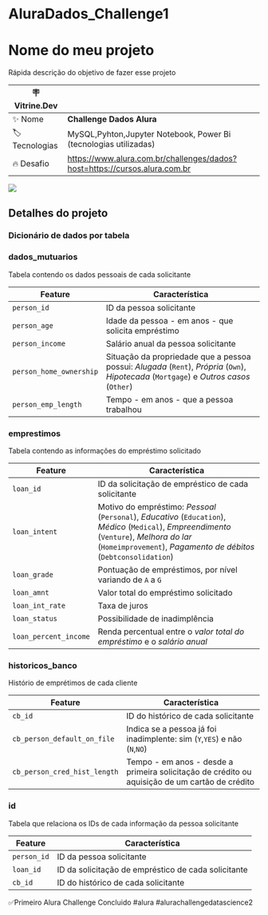 # AluraDados_Challenge1
# Nome do meu projeto

Rápida descrição do objetivo de fazer esse projeto

| :placard: Vitrine.Dev |     |
| -------------  | --- |
| :sparkles: Nome        | **Challenge Dados Alura**
| :label: Tecnologias | MySQL,Pyhton,Jupyter Notebook, Power Bi (tecnologias utilizadas)
| :fire: Desafio     | https://www.alura.com.br/challenges/dados?host=https://cursos.alura.com.br

<!-- Inserir imagem com a #vitrinedev ao final do link -->
![](file:///D:/Arquivos-antigos/Progamação/challenge/Fotos/Alura_Cash_logo-removebg-preview.png#vitrinedev)

## Detalhes do projeto

### Dicionário de dados por tabela

### dados_mutuarios

Tabela contendo os dados pessoais de cada solicitante

| Feature | Característica |
| --- | --- |
|`person_id`|ID da pessoa solicitante|
| `person_age` | Idade da pessoa - em anos - que solicita empréstimo |
| `person_income` | Salário anual da pessoa solicitante |
| `person_home_ownership` | Situação da propriedade que a pessoa possui: *Alugada* (`Rent`), *Própria* (`Own`), *Hipotecada* (`Mortgage`) e *Outros casos* (`Other`) |
| `person_emp_length` | Tempo - em anos - que a pessoa trabalhou |

### emprestimos

Tabela contendo as informações do empréstimo solicitado

| Feature | Característica |
| --- | --- |
|`loan_id`|ID da solicitação de empréstico de cada solicitante|
| `loan_intent` | Motivo do empréstimo: *Pessoal* (`Personal`), *Educativo* (`Education`), *Médico* (`Medical`), *Empreendimento* (`Venture`), *Melhora do lar* (`Homeimprovement`), *Pagamento de débitos* (`Debtconsolidation`) |
| `loan_grade` | Pontuação de empréstimos, por nível variando de `A` a `G` |
| `loan_amnt` | Valor total do empréstimo solicitado |
| `loan_int_rate` | Taxa de juros |
| `loan_status` | Possibilidade de inadimplência |
| `loan_percent_income` | Renda percentual entre o *valor total do empréstimo* e o *salário anual* |


### historicos_banco

Histório de emprétimos de cada cliente

| Feature | Característica |
| --- | --- |
|`cb_id`|ID do histórico de cada solicitante|
| `cb_person_default_on_file` | Indica se a pessoa já foi inadimplente: sim (`Y`,`YES`) e não (`N`,`NO`) |
| `cb_person_cred_hist_length` | Tempo - em anos - desde a primeira solicitação de crédito ou aquisição de um cartão de crédito |

### id

Tabela que relaciona os IDs de cada informação da pessoa solicitante

| Feature | Característica |
| --- | --- |
|`person_id`|ID da pessoa solicitante|
|`loan_id`|ID da solicitação de empréstico de cada solicitante|
|`cb_id`|ID do histórico de cada solicitante|


✅Primeiro Alura Challenge Concluido #alura #alurachallengedatascience2
